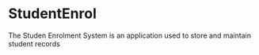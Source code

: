 # StudentEnrol
The Studen Enrolment System is an application used to store and maintain student records
